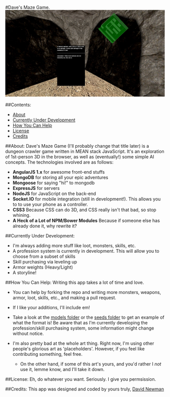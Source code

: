 #Dave's Maze Game.
![Screenie](/public/img/demo.jpg?raw=true)

##Contents:
 * [About](#About)
 * [Currently Under Development](#currently-under-development)
 * [How You Can Help](#how-you-can-help)
 * [License](#license)
 * [Credits](#credits)

##About:
Dave's Maze Game (I'll probably change that title later) is a dungeon crawler game written in MEAN stack JavaScript. It's an exploration of 1st-person 3D in the browser, as well as (eventually!) some simple AI concepts. The technologies involved are as follows:
 - **AngularJS 1.x** for awesome front-end stuffs
 - **MongoDB** for storing all your epic adventures
 - **Mongoose** for saying "hi!" to mongodb
 - **ExpressJS** for servers
 - **NodeJS** for JavaScript on the back-end
 - **Socket.IO** for mobile integration (still in development!). This allows you to to use your phone as a controller.
 - **CSS3** Because CSS can do 3D, and CSS really isn't that bad, so stop whining.
 - **A Heck of a Lot of NPM/Bower Modules** Because if someone else has already done it, why rewrite it?

##Currently Under Development:
 - I'm always adding more stuff like loot, monsters, skills, etc.
 - A profession system is currently in development. This will allow you to choose from a subset of skills
 - Skill purchasing via leveling up
 - Armor weights (Heavy/Light)
 - A storyline!

##How You Can Help:
Writing this app takes a lot of time and love. 
 - You can help by forking the repo and writing more monsters, weapons, armor, loot, skills, etc., and making a pull request. 
 - If I like your additions, I'll include em! 
 - Take a look at the [models folder](https://github.com/Newms34/mazeGame/tree/master/models) or the [seeds folder](https://github.com/Newms34/mazeGame/tree/master/seeds) to get an example of what the format is! Be aware that as I'm currently developing the profession/skill purchasing system, some information might change without notice.
 - I'm also pretty bad at the whole art thing. Right now, I'm using other people's glorious art as 'placeholders'. However, if you feel like contributing something, feel free.

   - On the other hand, if some of this art's yours, and you'd rather I *not* use it, lemme know, and I'll take it down.

##License:
 Eh, do whatever you want. Seriously. I give you permsission.

##Credits:
 This app was designed and coded by yours truly, [David Newman](https://github.com/Newms34)